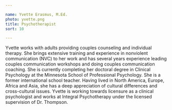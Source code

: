 ```yaml
---

name: Yvette Erasmus, M.Ed.
photo: yvette.png
title: Psychotherapist
sort: 10

---
```


Yvette works with adults providing couples counseling and individual therapy.  She brings extensive training and experience in nonviolent communication (NVC) to her work and has several years experience leading couples communication workshops and doing couples communication coaching.  She is currently completing her doctoral degree in Clinical Psychology at the Minnesota School of Professional Psychology.  She is a former international school teacher.  Having lived in North America, Europe, Africa and Asia, she has a deep appreciation of cultural differences and cross-cultural issues.  Yvette is working towards licensure as a clinical psychologist and works at Integral Psychotherapy under the licensed supervision of Dr. Thompson.